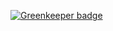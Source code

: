 
[![Greenkeeper badge](https://badges.greenkeeper.io/patient-safety-movement-foundation/APSS.svg)](https://greenkeeper.io/)

